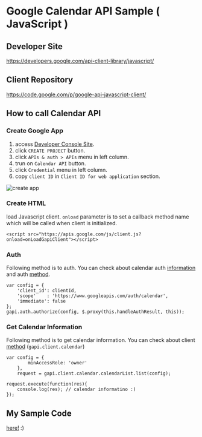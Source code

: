 # Google Calendar API Sample ( JavaScript )

## Developer Site
https://developers.google.com/api-client-library/javascript/

## Client Repository
https://code.google.com/p/google-api-javascript-client/


## How to call Calendar API

### Create Google App

1. access [Developer Console Site](https://cloud.google.com/console/project).
2. click `CREATE PROJECT` button.
3. click `APIs & auth > APIs` menu in left column.
4. trun on `Calendar API` button.
5. click `Credential` menu in left column.
6. copy `client ID` in `Client ID for web application` section.

![create app](http://kashiro.github.io/google-calendar-api-sample/images/create-app.png)

### Create HTML

load Javascript client.
`onload` parameter is to set a callback method name which will be called when client is initialized.

	<script src="https://apis.google.com/js/client.js?onload=onLoadGapiClient"></script>
	
	
### Auth

Following method is to auth.
You can check about calendar auth [information](https://developers.google.com/google-apps/calendar/auth) and auth [method](https://developers.google.com/api-client-library/javascript/reference/referencedocs).

	var config = {
		'client_id': clientId,
        'scope'    : 'https://www.googleapis.com/auth/calendar',
        'immediate': false
    };
    gapi.auth.authorize(config, $.proxy(this.handleAuthResult, this));
    
### Get Calendar Information

Following method is to get calendar information.
You can check about client [method](https://developers.google.com/google-apps/calendar/v3/reference/calendarList/list) (`gapi.client.calendar`)

    var config = {
            minAccessRole: 'owner'
        },
        request = gapi.client.calendar.calendarList.list(config);

    request.execute(function(res){
        console.log(res); // calendar informatino :)
    });
    
## My Sample Code

[here!](https://github.com/kashiro/google-calendar-api-sample) :)
